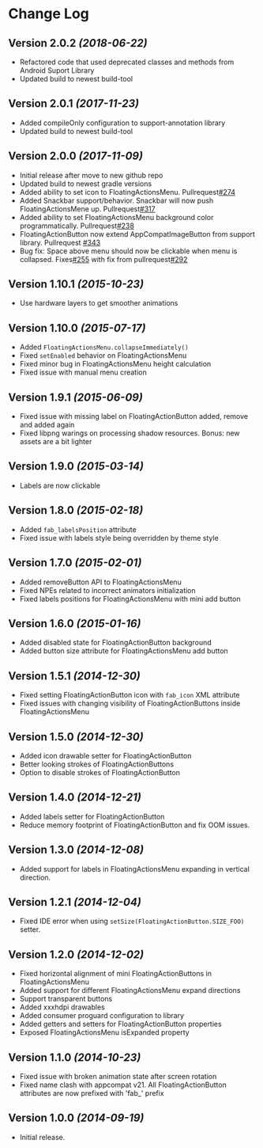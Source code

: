 Change Log
==========

Version 2.0.2 *(2018-06-22)*
----------------------------

 * Refactored code that used deprecated classes and methods from Android Suport Library
 * Updated build to newest build-tool

Version 2.0.1 *(2017-11-23)*
----------------------------

 * Added compileOnly configuration to support-annotation library
 * Updated build to newest build-tool

Version 2.0.0 *(2017-11-09)*
----------------------------

 * Initial release after move to new github repo
 * Updated build to newest gradle versions
 * Added ability to set icon to FloatingActionsMenu. Pullrequest[#274](https://github.com/futuresimple/android-floating-action-button/pull/274)
 * Added Snackbar support/behavior. Snackbar will now push FloatingActionsMene up. Pullrequest[#317](https://github.com/futuresimple/android-floating-action-button/pull/317)
 * Added ability to set FloatingActionsMenu background color programmatically. Pullrequest[#238](https://github.com/futuresimple/android-floating-action-button/pull/238) 
 * FloatingActionButton now extend AppCompatImageButton from support library. Pullrequest [#343](https://github.com/futuresimple/android-floating-action-button/pull/343)
 * Bug fix: Space above menu should now be clickable when menu is collapsed. Fixes[#255](https://github.com/futuresimple/android-floating-action-button/issues/255) with fix from pullrequest[#292](https://github.com/futuresimple/android-floating-action-button/pull/292)

Version 1.10.1 *(2015-10-23)*
----------------------------

 * Use hardware layers to get smoother animations

Version 1.10.0 *(2015-07-17)*
----------------------------

 * Added `FloatingActionsMenu.collapseImmediately()`
 * Fixed `setEnabled` behavior on FloatingActionsMenu
 * Fixed minor bug in FloatingActionsMenu height calculation
 * Fixed issue with manual menu creation

Version 1.9.1 *(2015-06-09)*
----------------------------

 * Fixed issue with missing label on FloatingActionButton added, remove and added again
 * Fixed libpng warings on processing shadow resources. Bonus: new assets are a bit lighter

Version 1.9.0 *(2015-03-14)*
----------------------------

 * Labels are now clickable

Version 1.8.0 *(2015-02-18)*
----------------------------

 * Added `fab_labelsPosition` attribute
 * Fixed issue with labels style being overridden by theme style

Version 1.7.0 *(2015-02-01)*
----------------------------

 * Added removeButton API to FloatingActionsMenu
 * Fixed NPEs related to incorrect animators initialization
 * Fixed labels positions for FloatingActionsMenu with mini add button

Version 1.6.0 *(2015-01-16)*
----------------------------

 * Added disabled state for FloatingActionButton background
 * Added button size attribute for FloatingActionsMenu add button

Version 1.5.1 *(2014-12-30)*
----------------------------

 * Fixed setting FloatingActionButton icon with `fab_icon` XML attribute
 * Fixed issues with changing visibility of FloatingActionButtons inside FloatingActionsMenu


Version 1.5.0 *(2014-12-30)*
----------------------------

 * Added icon drawable setter for FloatingActionButton
 * Better looking strokes of FloatingActionButtons
 * Option to disable strokes of FloatingActionButton

Version 1.4.0 *(2014-12-21)*
----------------------------

 * Added labels setter for FloatingActionButton
 * Reduce memory footprint of FloatingActionButton and fix OOM issues.

Version 1.3.0 *(2014-12-08)*
----------------------------

 * Added support for labels in FloatingActionsMenu expanding in vertical direction.

Version 1.2.1 *(2014-12-04)*
----------------------------

 * Fixed IDE error when using `setSize(FloatingActionButton.SIZE_FOO)` setter.

Version 1.2.0 *(2014-12-02)*
----------------------------

 * Fixed horizontal alignment of mini FloatingActionButtons in FloatingActionsMenu
 * Added support for different FloatingActionsMenu expand directions
 * Support transparent buttons 
 * Added xxxhdpi drawables
 * Added consumer proguard configuration to library
 * Added getters and setters for FloatingActionButton properties
 * Exposed FloatingActionsMenu isExpanded property

Version 1.1.0 *(2014-10-23)*
----------------------------

 * Fixed issue with broken animation state after screen rotation
 * Fixed name clash with appcompat v21. All FloatingActionButton attributes are now prefixed with 'fab_' prefix

Version 1.0.0 *(2014-09-19)*
----------------------------

 * Initial release.
